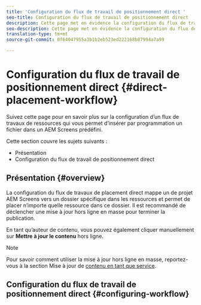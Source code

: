```yaml
---
title: 'Configuration du flux de travail de positionnement direct '
seo-title: Configuration du flux de travail de positionnement direct
description: Cette page met en évidence la configuration du flux de travail de positionnement direct.
seo-description: Cette page met en évidence la configuration du flux de travail de positionnement direct.
translation-type: tm+mt
source-git-commit: 0f64047955a3b1b2eb523ed222168b87994a7a99

---
```



# Configuration du flux de travail de positionnement direct {#direct-placement-workflow}

Suivez cette page pour en savoir plus sur la configuration d’un flux de travaux de ressources qui vous permet d’insérer par programmation un fichier dans un AEM Screens prédéfini.

Cette section couvre les sujets suivants :

* Présentation
* Configuration du flux de travail de positionnement direct

## Présentation {#overview}

La configuration du flux de travaux de placement direct mappe un de projet AEM Screens vers un dossier spécifique dans les ressources et permet de placer n’importe quelle ressource dans ce dossier. Il est recommandé de déclencher une mise à jour hors ligne en masse pour terminer la publication.

En tant qu’auteur de contenu, vous pouvez également cliquer manuellement sur **Mettre à jour le contenu** hors ligne.

>[!NOTE]
> Pour savoir comment utiliser la mise à jour hors ligne en masse, reportez-vous à la section Mise à jour de [contenu en tant que service](/help/user-guide/content-update-as-a-service.md).

## Configuration du flux de travail de positionnement direct {#configuring-workflow}

